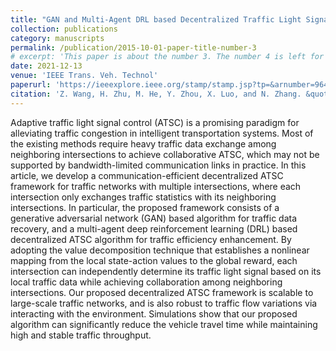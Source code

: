 ```yaml
---
title: "GAN and Multi-Agent DRL based Decentralized Traffic Light Signal Control"
collection: publications
category: manuscripts
permalink: /publication/2015-10-01-paper-title-number-3
# excerpt: 'This paper is about the number 3. The number 4 is left for future work.'
date: 2021-12-13
venue: 'IEEE Trans. Veh. Technol'
paperurl: 'https://ieeexplore.ieee.org/stamp/stamp.jsp?tp=&arnumber=9647926'
citation: 'Z. Wang, H. Zhu, M. He, Y. Zhou, X. Luo, and N. Zhang. &quot;GAN and Multi-Agent DRL based Decentralized Traffic Light Signal Control.&quot; <i>IEEE Trans. Veh. Technol</i>. vol. 71, no. 2, pp. 1333-1348, Feb. 2022.'
---
```



Adaptive traffic light signal control (ATSC) is a promising paradigm for alleviating traffic congestion in intelligent transportation systems. Most of the existing methods require heavy traffic data exchange among neighboring intersections to achieve collaborative ATSC, which may not be supported by bandwidth-limited communication links in practice. In this article, we develop a communication-efficient decentralized ATSC framework for traffic networks with multiple intersections, where each intersection only exchanges traffic statistics with its neighboring intersections. In particular, the proposed framework consists of a generative adversarial network (GAN) based algorithm for traffic data recovery, and a multi-agent deep reinforcement learning (DRL) based decentralized ATSC algorithm for traffic efficiency enhancement. By adopting the value decomposition technique that establishes a nonlinear mapping from the local state-action values to the global reward, each intersection can independently determine its traffic light signal based on its local traffic data while achieving collaboration among neighboring intersections. Our proposed decentralized ATSC framework is scalable to large-scale traffic networks, and is also robust to traffic flow variations via interacting with the environment. Simulations show that our proposed algorithm can significantly reduce the vehicle travel time while maintaining high and stable traffic throughput.